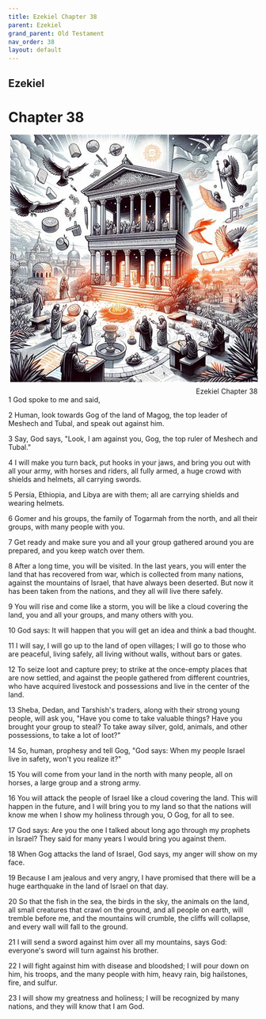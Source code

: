 ```yaml
---
title: Ezekiel Chapter 38
parent: Ezekiel
grand_parent: Old Testament
nav_order: 38
layout: default
---
```


## Ezekiel

# Chapter 38

<div style="clear: both; text-align: right;">
    <img src="/assets/Image/Ezekiel/500/38.jpg" alt="Ezekiel Chapter 38" class="chapter-image" style="max-width: 100%; height: auto; float: right; margin: 0 0 10px 10px; padding-left: 10%;">
    <figcaption style="font-size: 14px;">Ezekiel Chapter 38</figcaption>
</div>
1 God spoke to me and said,

2 Human, look towards Gog of the land of Magog, the top leader of Meshech and Tubal, and speak out against him.

3 Say, God says, "Look, I am against you, Gog, the top ruler of Meshech and Tubal."

4 I will make you turn back, put hooks in your jaws, and bring you out with all your army, with horses and riders, all fully armed, a huge crowd with shields and helmets, all carrying swords.

5 Persia, Ethiopia, and Libya are with them; all are carrying shields and wearing helmets.

6 Gomer and his groups, the family of Togarmah from the north, and all their groups, with many people with you.

7 Get ready and make sure you and all your group gathered around you are prepared, and you keep watch over them.

8 After a long time, you will be visited. In the last years, you will enter the land that has recovered from war, which is collected from many nations, against the mountains of Israel, that have always been deserted. But now it has been taken from the nations, and they all will live there safely.

9 You will rise and come like a storm, you will be like a cloud covering the land, you and all your groups, and many others with you.

10 God says: It will happen that you will get an idea and think a bad thought.

11 I will say, I will go up to the land of open villages; I will go to those who are peaceful, living safely, all living without walls, without bars or gates.

12 To seize loot and capture prey; to strike at the once-empty places that are now settled, and against the people gathered from different countries, who have acquired livestock and possessions and live in the center of the land.

13 Sheba, Dedan, and Tarshish's traders, along with their strong young people, will ask you, "Have you come to take valuable things? Have you brought your group to steal? To take away silver, gold, animals, and other possessions, to take a lot of loot?"

14 So, human, prophesy and tell Gog, "God says: When my people Israel live in safety, won't you realize it?"

15 You will come from your land in the north with many people, all on horses, a large group and a strong army.

16 You will attack the people of Israel like a cloud covering the land. This will happen in the future, and I will bring you to my land so that the nations will know me when I show my holiness through you, O Gog, for all to see.

17 God says: Are you the one I talked about long ago through my prophets in Israel? They said for many years I would bring you against them.

18 When Gog attacks the land of Israel, God says, my anger will show on my face.

19 Because I am jealous and very angry, I have promised that there will be a huge earthquake in the land of Israel on that day.

20 So that the fish in the sea, the birds in the sky, the animals on the land, all small creatures that crawl on the ground, and all people on earth, will tremble before me, and the mountains will crumble, the cliffs will collapse, and every wall will fall to the ground.

21 I will send a sword against him over all my mountains, says God: everyone's sword will turn against his brother.

22 I will fight against him with disease and bloodshed; I will pour down on him, his troops, and the many people with him, heavy rain, big hailstones, fire, and sulfur.

23 I will show my greatness and holiness; I will be recognized by many nations, and they will know that I am God.


